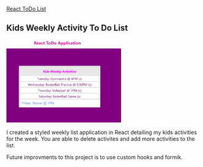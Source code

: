 <a href="https://github.com/TennWilliams/React-ToDo-List"> React ToDo List </a>
## Kids Weekly Activity To Do List
<img src="screenshot.jpg" width="300">

I created a styled weekly list application in React detailing my kids activities for the week.  You are able to delete activites and add more activities to the list.

Future improvments to this project is to use custom hooks and formik.
